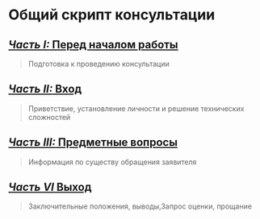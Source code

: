 # Общий скрипт консультации
## [*Часть I:* Перед началом работы](Универсальные/Перед.md)
> Подготовка к проведению консультации
## [*Часть II:* Вход](Универсальные/Вход.md)
> Приветствие, установление личности и решение технических сложностей
## [*Часть III:* Предметные вопросы](Предметные/Предметные.md)
> Информация по существу обращения заявителя
## [*Часть VI* Выход](Универсальные/Выход.md)
> Заключительные положения, выводы,Запрос оценки, прощание
